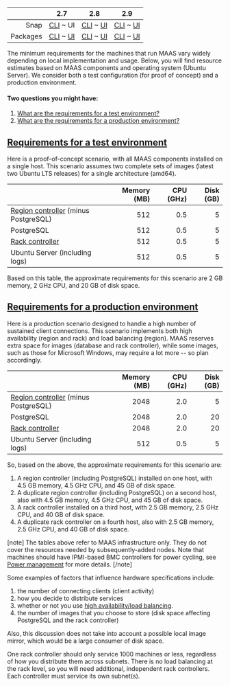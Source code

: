<!-- deb-2-7-cli
||2.7|2.8|2.9|
|-----:|:-----:|:-----:|:-----:|
|Snap|[CLI](/t/maas-requirements/2874) ~ [UI](/t/maas-requirements/2875)|[CLI](/t/maas-requirements/2876) ~ [UI](/t/maas-requirements/2877)|[CLI](/t/maas-requirements/2878) ~ [UI](/t/maas-requirements/2879)|
|Packages|CLI ~ [UI](/t/maas-requirements/2881)|[CLI](/t/maas-requirements/2882) ~ [UI](/t/maas-requirements/2883)|[CLI](/t/maas-requirements/2884) ~ [UI](/t/maas-requirements/2885)|
 deb-2-7-cli -->

<!-- deb-2-7-ui
||2.7|2.8|2.9|
|-----:|:-----:|:-----:|:-----:|
|Snap|[CLI](/t/maas-requirements/2874) ~ [UI](/t/maas-requirements/2875)|[CLI](/t/maas-requirements/2876) ~ [UI](/t/maas-requirements/2877)|[CLI](/t/maas-requirements/2878) ~ [UI](/t/maas-requirements/2879)|
|Packages|[CLI](/t/maas-requirements/2880) ~ UI|[CLI](/t/maas-requirements/2882) ~ [UI](/t/maas-requirements/2883)|[CLI](/t/maas-requirements/2884) ~ [UI](/t/maas-requirements/2885)|
 deb-2-7-ui -->

<!-- deb-2-8-cli
||2.7|2.8|2.9|
|-----:|:-----:|:-----:|:-----:|
|Snap|[CLI](/t/maas-requirements/2874) ~ [UI](/t/maas-requirements/2875)|[CLI](/t/maas-requirements/2876) ~ [UI](/t/maas-requirements/2877)|[CLI](/t/maas-requirements/2878) ~ [UI](/t/maas-requirements/2879)|
|Packages|[CLI](/t/maas-requirements/2880) ~ [UI](/t/maas-requirements/2881)|CLI ~ [UI](/t/maas-requirements/2883)|[CLI](/t/maas-requirements/2884) ~ [UI](/t/maas-requirements/2885)|
 deb-2-8-cli -->

<!-- deb-2-8-ui
||2.7|2.8|2.9|
|-----:|:-----:|:-----:|:-----:|
|Snap|[CLI](/t/maas-requirements/2874) ~ [UI](/t/maas-requirements/2875)|[CLI](/t/maas-requirements/2876) ~ [UI](/t/maas-requirements/2877)|[CLI](/t/maas-requirements/2878) ~ [UI](/t/maas-requirements/2879)|
|Packages|[CLI](/t/maas-requirements/2880) ~ [UI](/t/maas-requirements/2881)|[CLI](/t/maas-requirements/2882) ~ UI|[CLI](/t/maas-requirements/2884) ~ [UI](/t/maas-requirements/2885)|
 deb-2-8-ui -->

<!-- deb-2-9-cli
||2.7|2.8|2.9|
|-----:|:-----:|:-----:|:-----:|
|Snap|[CLI](/t/maas-requirements/2874) ~ [UI](/t/maas-requirements/2875)|[CLI](/t/maas-requirements/2876) ~ [UI](/t/maas-requirements/2877)|[CLI](/t/maas-requirements/2878) ~ [UI](/t/maas-requirements/2879)|
|Packages|[CLI](/t/maas-requirements/2880) ~ [UI](/t/maas-requirements/2881)|[CLI](/t/maas-requirements/2882) ~ [UI](/t/maas-requirements/2883)|CLI ~ [UI](/t/maas-requirements/2885)|
 deb-2-9-cli -->

<!-- deb-2-9-ui
||2.7|2.8|2.9|
|-----:|:-----:|:-----:|:-----:|
|Snap|[CLI](/t/maas-requirements/2874) ~ [UI](/t/maas-requirements/2875)|[CLI](/t/maas-requirements/2876) ~ [UI](/t/maas-requirements/2877)|[CLI](/t/maas-requirements/2878) ~ [UI](/t/maas-requirements/2879)|
|Packages|[CLI](/t/maas-requirements/2880) ~ [UI](/t/maas-requirements/2881)|[CLI](/t/maas-requirements/2882) ~ [UI](/t/maas-requirements/2883)|[CLI](/t/maas-requirements/2884) ~ UI|
 deb-2-9-ui -->

<!-- snap-2-7-cli
||2.7|2.8|2.9|
|-----:|:-----:|:-----:|:-----:|
|Snap|CLI ~ [UI](/t/maas-requirements/2875)|[CLI](/t/maas-requirements/2876) ~ [UI](/t/maas-requirements/2877)|[CLI](/t/maas-requirements/2878) ~ [UI](/t/maas-requirements/2879)|
|Packages|[CLI](/t/maas-requirements/2880) ~ [UI](/t/maas-requirements/2881)|[CLI](/t/maas-requirements/2882) ~ [UI](/t/maas-requirements/2883)|[CLI](/t/maas-requirements/2884) ~ [UI](/t/maas-requirements/2885)|
 snap-2-7-cli -->

||2.7|2.8|2.9|
|-----:|:-----:|:-----:|:-----:|
|Snap|[CLI](/t/maas-requirements/2874) ~ UI|[CLI](/t/maas-requirements/2876) ~ [UI](/t/maas-requirements/2877)|[CLI](/t/maas-requirements/2878) ~ [UI](/t/maas-requirements/2879)|
|Packages|[CLI](/t/maas-requirements/2880) ~ [UI](/t/maas-requirements/2881)|[CLI](/t/maas-requirements/2882) ~ [UI](/t/maas-requirements/2883)|[CLI](/t/maas-requirements/2884) ~ [UI](/t/maas-requirements/2885)|

<!-- snap-2-8-cli
||2.7|2.8|2.9|
|-----:|:-----:|:-----:|:-----:|
|Snap|[CLI](/t/maas-requirements/2874) ~ [UI](/t/maas-requirements/2875)|CLI ~ [UI](/t/maas-requirements/2877)|[CLI](/t/maas-requirements/2878) ~ [UI](/t/maas-requirements/2879)|
|Packages|[CLI](/t/maas-requirements/2880) ~ [UI](/t/maas-requirements/2881)|[CLI](/t/maas-requirements/2882) ~ [UI](/t/maas-requirements/2883)|[CLI](/t/maas-requirements/2884) ~ [UI](/t/maas-requirements/2885)|
 snap-2-8-cli -->

<!-- snap-2-8-ui
||2.7|2.8|2.9|
|-----:|:-----:|:-----:|:-----:|
|Snap|[CLI](/t/maas-requirements/2874) ~ [UI](/t/maas-requirements/2875)|[CLI](/t/maas-requirements/2876) ~ UI|[CLI](/t/maas-requirements/2878) ~ [UI](/t/maas-requirements/2879)|
|Packages|[CLI](/t/maas-requirements/2880) ~ [UI](/t/maas-requirements/2881)|[CLI](/t/maas-requirements/2882) ~ [UI](/t/maas-requirements/2883)|[CLI](/t/maas-requirements/2884) ~ [UI](/t/maas-requirements/2885)|
 snap-2-8-ui -->

<!-- snap-2-9-cli
||2.7|2.8|2.9|
|-----:|:-----:|:-----:|:-----:|
|Snap|[CLI](/t/maas-requirements/2874) ~ [UI](/t/maas-requirements/2875)|[CLI](/t/maas-requirements/2876) ~ [UI](/t/maas-requirements/2877)|CLI ~ [UI](/t/maas-requirements/2879)|
|Packages|[CLI](/t/maas-requirements/2880) ~ [UI](/t/maas-requirements/2881)|[CLI](/t/maas-requirements/2882) ~ [UI](/t/maas-requirements/2883)|[CLI](/t/maas-requirements/2884) ~ [UI](/t/maas-requirements/2885)|
 snap-2-9-cli -->

<!-- snap-2-9-ui
||2.7|2.8|2.9|
|-----:|:-----:|:-----:|:-----:|
|Snap|[CLI](/t/maas-requirements/2874) ~ [UI](/t/maas-requirements/2875)|[CLI](/t/maas-requirements/2876) ~ [UI](/t/maas-requirements/2877)|[CLI](/t/maas-requirements/2878) ~ UI|
|Packages|[CLI](/t/maas-requirements/2880) ~ [UI](/t/maas-requirements/2881)|[CLI](/t/maas-requirements/2882) ~ [UI](/t/maas-requirements/2883)|[CLI](/t/maas-requirements/2884) ~ [UI](/t/maas-requirements/2885)|
 snap-2-9-ui -->

The minimum requirements for the machines that run MAAS vary widely depending on local implementation and usage.  Below, you will find resource estimates based on MAAS components and operating system (Ubuntu Server). We consider both a test configuration (for proof of concept) and a production environment.

#### Two questions you might have:

1. [What are the requirements for a test environment?](#heading--test-environment)
2. [What are the requirements for a production environment?](#heading--production-environment)

<a href="#heading--test-environment"><h2 id="heading--test-environment">Requirements for a test environment</h2></a>

Here is a proof-of-concept scenario, with all MAAS components installed on a single host. This scenario assumes two complete sets of images (latest two Ubuntu LTS releases) for a single architecture (amd64).

| | Memory (MB) | CPU (GHz) | Disk (GB) |
|:-----|-----:|-----:|-----:|
| [Region controller](/t/concepts-and-terms/785#heading--controllers) (minus PostgreSQL) | 512 | 0.5 | 5 |
| PostgreSQL | 512 | 0.5 | 5 |
| [Rack controller](/t/concepts-and-terms/785#heading--controllers") | 512 | 0.5 | 5 |
| Ubuntu Server (including logs)| 512 | 0.5 | 5 |

Based on this table, the approximate requirements for this scenario are 2 GB memory, 2 GHz CPU, and 20 GB of disk space.

<a href="#heading--production-environment"><h2 id="heading--production-environment">Requirements for a production environment</h2></a>

Here is a production scenario designed to handle a high number of sustained client connections. This scenario implements both high availability (region and rack) and load balancing (region). MAAS reserves extra space for images (database and rack controller), while some images, such as those for Microsoft Windows, may require a lot more -- so plan accordingly.

| | Memory (MB) | CPU (GHz) | Disk (GB) |
|:-----|-----:|-----:|-----:|
| [Region controller](/t/concepts-and-terms/785#heading--controllers) (minus PostgreSQL) | 2048 | 2.0 | 5 |
| PostgreSQL | 2048 | 2.0 | 20 |
| [Rack controller](/t/concepts-and-terms/785#heading--controllers") | 2048 | 2.0 | 20 |
| Ubuntu Server (including logs)| 512 | 0.5 | 5 |

So, based on the above, the approximate requirements for this scenario are:

1. A region controller (including PostgreSQL) installed on one host, with 4.5 GB memory, 4.5 GHz CPU, and 45 GB of disk space.
2. A duplicate region controller (including PostgreSQL) on a second host, also with 4.5 GB memory, 4.5 GHz CPU, and 45 GB of disk space.
3. A rack controller installed on a third host, with 2.5 GB memory, 2.5 GHz CPU, and 40 GB of disk space.
4. A duplicate rack controller on a fourth host, also with 2.5 GB memory, 2.5 GHz CPU, and 40 GB of disk space.

<!-- deb-2-7-cli
[note]
The tables above refer to MAAS infrastructure only. They do not cover the resources needed by subsequently-added nodes. Note that machines should have IPMI-based BMC controllers for power cycling, see [Power management](/t/power-management/3012) for more details.
[/note]

Some examples of factors that influence hardware specifications include:

1. the number of connecting clients (client activity)
2. how you decide to distribute services
3. whether or not you use [high availability/load balancing](/t/high-availability/2588).
4. the number of images that you choose to store (disk space affecting PostgreSQL and the rack controller)
 deb-2-7-cli -->

<!-- deb-2-7-ui
[note]
The tables above refer to MAAS infrastructure only. They do not cover the resources needed by subsequently-added nodes. Note that machines should have IPMI-based BMC controllers for power cycling, see [Power management](/t/power-management/3013) for more details.
[/note]

Some examples of factors that influence hardware specifications include:

1. the number of connecting clients (client activity)
2. how you decide to distribute services
3. whether or not you use [high availability/load balancing](/t/high-availability/2689).
4. the number of images that you choose to store (disk space affecting PostgreSQL and the rack controller)
 deb-2-7-ui -->

<!-- deb-2-8-cli
[note]
The tables above refer to MAAS infrastructure only. They do not cover the resources needed by subsequently-added nodes. Note that machines should have IPMI-based BMC controllers for power cycling, see [Power management](/t/power-management/3014) for more details.
[/note]

Some examples of factors that influence hardware specifications include:

1. the number of connecting clients (client activity)
2. how you decide to distribute services
3. whether or not you use [high availability/load balancing](/t/high-availability/2690).
4. the number of images that you choose to store (disk space affecting PostgreSQL and the rack controller)
 deb-2-8-cli -->

<!-- deb-2-8-ui
[note]
The tables above refer to MAAS infrastructure only. They do not cover the resources needed by subsequently-added nodes. Note that machines should have IPMI-based BMC controllers for power cycling, see [Power management](/t/power-management/3015) for more details.
[/note]

Some examples of factors that influence hardware specifications include:

1. the number of connecting clients (client activity)
2. how you decide to distribute services
3. whether or not you use [high availability/load balancing](/t/high-availability/2691).
4. the number of images that you choose to store (disk space affecting PostgreSQL and the rack controller)
 deb-2-8-ui -->

<!-- deb-2-9-cli
[note]
The tables above refer to MAAS infrastructure only. They do not cover the resources needed by subsequently-added nodes. Note that machines should have IPMI-based BMC controllers for power cycling, see [Power management](/t/power-management/3016) for more details.
[/note]

Some examples of factors that influence hardware specifications include:

1. the number of connecting clients (client activity)
2. how you decide to distribute services
3. whether or not you use [high availability/load balancing](/t/high-availability/2692).
4. the number of images that you choose to store (disk space affecting PostgreSQL and the rack controller)
 deb-2-9-cli -->

<!-- deb-2-9-ui
[note]
The tables above refer to MAAS infrastructure only. They do not cover the resources needed by subsequently-added nodes. Note that machines should have IPMI-based BMC controllers for power cycling, see [Power management](/t/power-management/3017) for more details.
[/note]

Some examples of factors that influence hardware specifications include:

1. the number of connecting clients (client activity)
2. how you decide to distribute services
3. whether or not you use [high availability/load balancing](/t/high-availability/2693).
4. the number of images that you choose to store (disk space affecting PostgreSQL and the rack controller)
 deb-2-9-ui -->

<!-- snap-2-7-cli
[note]
The tables above refer to MAAS infrastructure only. They do not cover the resources needed by subsequently-added nodes. Note that machines should have IPMI-based BMC controllers for power cycling, see [Power management](/t/power-management/3006) for more details.
[/note]

Some examples of factors that influence hardware specifications include:

1. the number of connecting clients (client activity)
2. how you decide to distribute services
3. whether or not you use [high availability/load balancing](/t/high-availability/2682).
4. the number of images that you choose to store (disk space affecting PostgreSQL and the rack controller)
 snap-2-7-cli -->

[note]
The tables above refer to MAAS infrastructure only. They do not cover the resources needed by subsequently-added nodes. Note that machines should have IPMI-based BMC controllers for power cycling, see [Power management](/t/power-management/3007) for more details.
[/note]

Some examples of factors that influence hardware specifications include:

1. the number of connecting clients (client activity)
2. how you decide to distribute services
3. whether or not you use [high availability/load balancing](/t/high-availability/2683).
4. the number of images that you choose to store (disk space affecting PostgreSQL and the rack controller)

<!-- snap-2-8-cli
[note]
The tables above refer to MAAS infrastructure only. They do not cover the resources needed by subsequently-added nodes. Note that machines should have IPMI-based BMC controllers for power cycling, see [Power management](/t/power-management/3008) for more details.
[/note]

Some examples of factors that influence hardware specifications include:

1. the number of connecting clients (client activity)
2. how you decide to distribute services
3. whether or not you use [high availability/load balancing](/t/high-availability/2684).
4. the number of images that you choose to store (disk space affecting PostgreSQL and the rack controller)
 snap-2-8-cli -->

<!-- snap-2-8-ui
[note]
The tables above refer to MAAS infrastructure only. They do not cover the resources needed by subsequently-added nodes. Note that machines should have IPMI-based BMC controllers for power cycling, see [Power management](/t/power-management/3009) for more details.
[/note]

Some examples of factors that influence hardware specifications include:

1. the number of connecting clients (client activity)
2. how you decide to distribute services
3. whether or not you use [high availability/load balancing](/t/high-availability/2685).
4. the number of images that you choose to store (disk space affecting PostgreSQL and the rack controller)
 snap-2-8-ui -->

<!-- snap-2-9-cli
[note]
The tables above refer to MAAS infrastructure only. They do not cover the resources needed by subsequently-added nodes. Note that machines should have IPMI-based BMC controllers for power cycling, see [Power management](/t/power-management/3010) for more details.
[/note]

Some examples of factors that influence hardware specifications include:

1. the number of connecting clients (client activity)
2. how you decide to distribute services
3. whether or not you use [high availability/load balancing](/t/high-availability/2686).
4. the number of images that you choose to store (disk space affecting PostgreSQL and the rack controller)
 snap-2-9-cli -->

<!-- snap-2-9-ui
[note]
The tables above refer to MAAS infrastructure only. They do not cover the resources needed by subsequently-added nodes. Note that machines should have IPMI-based BMC controllers for power cycling, see [Power management](/t/power-management/3011) for more details.
[/note]

Some examples of factors that influence hardware specifications include:

1. the number of connecting clients (client activity)
2. how you decide to distribute services
3. whether or not you use [high availability/load balancing](/t/high-availability/2687).
4. the number of images that you choose to store (disk space affecting PostgreSQL and the rack controller)
 snap-2-9-ui -->

Also, this discussion does not take into account a possible local image mirror, which would be a large consumer of disk space.

One rack controller should only service 1000 machines or less, regardless of how you distribute them across subnets. There is no load balancing at the rack level, so you will need additional, independent rack controllers. Each controller must service its own subnet(s).